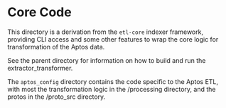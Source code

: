 # Core Code

This directory is a derivation from the `etl-core` indexer framework, providing CLI access and some
other features to wrap the core logic for transformation of the Aptos data.

See the parent directory for information on how to build and run the extractor_transformer.

The `aptos_config` directory contains the code specific to the Aptos ETL, with most the transformation
logic in the /processing directory, and the protos in the /proto_src directory.
